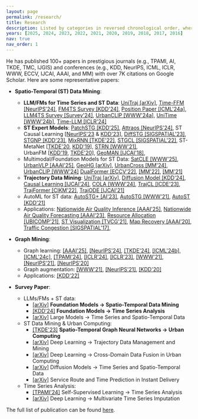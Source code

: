 ```yaml
---
layout: page
permalink: /research/
title: Research
description: Listed by categories in reversed chronological order, where + indicates equal contribution and * denotes corresponding author. 
years: [2025, 2024, 2023, 2022, 2021, 2020, 2019, 2018, 2017, 2016]
nav: true
nav_order: 1
---
```

<!-- _pages/publications.md -->

He has published 100+ papers in prestigious journals (e.g., TPAMI, AI, TKDE, TMC, IJGIS) and conferences (e.g., KDD, NeurIPS, ICML, ICLR, WWW, ECCV, IJCAI, AAAI, and MM) with over 7K citations on Google Scholar. Here are some representative papers:

- **Spatio-Temporal (ST) Data Mining**: 
  - **LLM/FMs for Time Series and ST Data**: 
  [UniTraj [arXiv]](https://arxiv.org/pdf/2411.03859), 
  [Time-FFM [NeurIPS'24]](https://arxiv.org/pdf/2405.14252), 
  [FM4TS Survey [KDD'24]](https://arxiv.org/pdf/2403.14735.pdf), 
  [Position Paper [ICML'24a]](https://arxiv.org/pdf/2402.02713), 
  [LLM4TS Survey [Survey'24]](https://arxiv.org/pdf/2310.10196), 
  [UrbanCLIP [WWW'24a]](https://arxiv.org/pdf/2310.18340.pdf), 
  [UniTime [WWW'24b]](https://arxiv.org/pdf/2310.09751.pdf), 
  [Time-LLM [ICLR'24]](https://openreview.net/pdf?id=Unb5CVPtae)
  - **ST Expert Models**: 
  [PatchSTG [KDD'25]](https://arxiv.org/pdf/2412.09972), 
  [Attraos [NeurIPS'24]](https://arxiv.org/pdf/2402.11463), 
  ST Causal Learning [[NeurIPS'23](https://openreview.net/pdf?id=17Zkztjlgt) & [KDD'23](https://di.ustc.edu.cn/_upload/tpl/11/ea/4586/template4586/assets/images/papers/zzy/CauSTG.pdf)], 
  [DiffSTG [SIGSPATIAL'23]](https://arxiv.org/pdf/2301.13629.pdf), 
  [STGNP [KDD'23]](https://arxiv.org/pdf/2305.18719.pdf), 
  [MixRNN [TKDE'22]](https://ieeexplore.ieee.org/document/9956738/), 
  [STGCL [SIGSPATIAL'22]](https://arxiv.org/pdf/2108.11873.pdf), 
  ST-MetaNet [[TKDE'20](http://urban-computing.com/pdf/MetaLearning_tkde_2020.pdf), 
  [KDD'19](http://urban-computing.com/pdf/kdd_2019_camera_ready_ST_MetaNet.pdf)],
  [STRN [WWW'21]](http://urban-computing.com/pdf/WWW2021UrbanFlowPrediction.pdf),  
  UrbanFM [[KDD'19](http://urban-computing.com/pdf/yuxuanUrbanFMKDD2019.pdf), [TKDE'20](http://urban-computing.com/pdf/TKDE_UrbanFlowInfer.pdf)],
  [GeoMAN [IJCAI'18]](https://www.ijcai.org/Proceedings/2018/0476.pdf), 
  - Multimodal/Foundation Models for ST Data: 
  [SatCLE [WWW'25]](https://openreview.net/pdf?id=395kTBrUZi), 
  [UrbanVLP [AAAI'25]](https://arxiv.org/pdf/2403.16831), 
  [GeoHG [arXiv]](https://www.arxiv.org/pdf/2405.14135),
  [UrbanCross [MM'24]](https://arxiv.org/pdf/2404.14241), 
  [UrbanCLIP [WWW'24]](https://arxiv.org/pdf/2310.18340)
  [DualFormer [ECCV'22]](https://dl.acm.org/doi/abs/10.1007/978-3-031-19830-4_33), 
  [[MM'22]](https://dl.acm.org/doi/pdf/10.1145/3503161.3548102), 
  [[MM'21]](https://dl.acm.org/doi/pdf/10.1145/3474085.3475268)
  - **Trajectory Data Mining**: 
  [UniTraj [arXiv]](https://arxiv.org/pdf/2411.03859), 
  [Diffusion Model [KDD'24]](https://arxiv.org/pdf/2404.15380), 
  [Causal Learning [IJCAI'24]](https://arxiv.org/pdf/2404.14073.pdf), 
  [COLA [WWW'24]](https://arxiv.org/pdf/2403.01801), 
  [TrajCL [ICDE'23]](https://arxiv.org/abs/2210.05155), 
  [TrajFormer [CIKM'22]](https://zhangjunbo.org/pdf/2022_CIKM_TrajFormer.pdf), 
  [TrajODE [IJCAI'21]](https://www.ijcai.org/proceedings/2021/0207.pdf)
  - AutoML for ST data: 
  [AutoSTG+ [AI'23]](https://www.sciencedirect.com/science/article/abs/pii/S0004370223000450), 
  [AutoSTG [WWW'21]](http://panzheyi.cc/publication/pan2021autostg/paper.pdf), 
  [AutoST [KDD'21]](http://urban-computing.com/pdf/AutoST_kdd20_camera_ready.pdf)
  - Applications: 
  [Nationwide Air Quality Inference [AAAI'25]](), 
  [Nationwide Air Quality Forecasting [AAAI'23]](https://arxiv.org/pdf/2211.15979.pdf), 
  [Resource Allocation [UBICOMP'21]](http://urban-computing.com/pdf/paper_UbiComp20-Ruan.pdf), 
  [ST Visualization [TVCG'21]](http://urban-computing.com/pdf/TVCG_viscas.pdf), 
  [Map Recovery [AAAI'20]](http://urban-computing.com/pdf/AAAI-RuanS.361.pdf), 
  [Traffic Congestion [SIGSPATIAL'17]](https://www.ijcai.org/Proceedings/2018/0476.pdf), 
 
- **Graph Mining**:
  - Graph learning: 
  [[AAAI'25]](https://arxiv.org/pdf/2401.09953),
  [[NeurIPS'24]](https://arxiv.org/pdf/2410.13761),
  [[TKDE'24]](https://ieeexplore.ieee.org/abstract/document/10582518/?casa_token=iUT5LUYlvtoAAAAA:1ZTJugp1sm80cE1J9LMOBDIPVc7OdENVbZcSnkKwCT_qhE35V5w5tHp-hEpc_r-KVlTs3Qgsk5QQ), 
  [[ICML'24b]](https://arxiv.org/pdf/2402.05011), [[ICML'24c]](https://arxiv.org/pdf/2402.01242), [[TPAMI'24]](), [[ICLR'24]](https://openreview.net/pdf?id=nmBjBZoySX), 
  [[ICLR'23]](https://openreview.net/pdf?id=Dvs-a3aymPe), [[WWW'21]](https://bhooi.github.io/papers/curgraph_web21.pdf), 
  [[NeurIPS'21]](https://proceedings.neurips.cc/paper/2021/file/a3048e47310d6efaa4b1eaf55227bc92-Paper.pdf), 
  [[NeurIPS'20]](https://proceedings.neurips.cc/paper/2020/file/cffb6e2288a630c2a787a64ccc67097c-Paper.pdf)
  - Graph augmentation: 
  [[WWW'21]](https://dl.acm.org/doi/abs/10.1145/3442381.3449796?casa_token=ld3tJXow02AAAAAA:k6qS_Tsxym4YyANwQn8a-0Xf98Y0jD_gfTpPt8wocORTvaGRThRLseXYuvLbO8RU_EC0k6gAX6T7dg), 
  [[NeurIPS'21]](https://proceedings.neurips.cc/paper/2021/file/0b0b0994d12ad343511adfbfc364256e-Paper.pdf), 
  [[KDD'20]](https://bitbucket.org/ghentdatascience/ecmlpkdd20-papers/raw/master/RT/sub_221.pdf)
  - Applications: [[KDD'22]](https://arxiv.org/pdf/2207.05584.pdf)

- **Survey Paper**:
  - LLMs/FMs + ST data:
    - [[arXiv]](https://arxiv.org/pdf/2503.13502) **Foundation Models -> Spatio-Temporal Data Mining**
    - [[KDD'24]](https://arxiv.org/pdf/2403.14735.pdf) **Foundation Models -> Time Series Analysis**
    - [[arXiv]](https://arxiv.org/pdf/2310.10196) Large Models -> Time Series and Spatio-Temporal Data
  - ST Data Mining & Urban Computing:
    - [[TKDE'23]](https://arxiv.org/pdf/2303.14483.pdf) **Spatio-Temporal Graph Neural Networks -> Urban Computing**
    - [[arXiv]](https://arxiv.org/pdf/2403.14151) Deep Learning -> Trajectory Data Management and Mining
    - [[arXiv]](https://arxiv.org/pdf/2402.19348) Deep Learning -> Cross-Domain Data Fusion in Urban Computing
    - [[arXiv]](https://arxiv.org/pdf/2404.18886) Diffusion Models -> Time Series and Spatio-Temporal Data
    - [[arXiv]](https://arxiv.org/pdf/2309.01194) Service Route and Time Prediction in Instant Delivery
  - Time Series Analysis:
    - [[TPAMI'24]](https://arxiv.org/pdf/2306.10125.pdf) Self-Supervised Learning -> Time Series Analysis
    - [[arXiv]](https://arxiv.org/pdf/2402.04059v1) Deep Learning -> Multivariate Time Series Imputation


The full list of publication can be found [here](https://citymind.top/publications/).